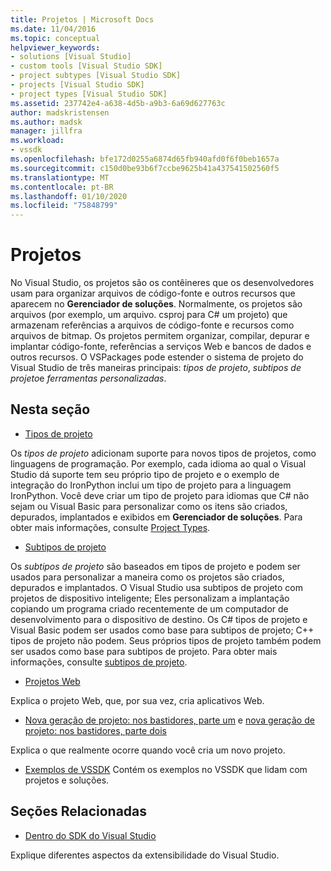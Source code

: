 ```yaml
---
title: Projetos | Microsoft Docs
ms.date: 11/04/2016
ms.topic: conceptual
helpviewer_keywords:
- solutions [Visual Studio]
- custom tools [Visual Studio SDK]
- project subtypes [Visual Studio SDK]
- projects [Visual Studio SDK]
- project types [Visual Studio SDK]
ms.assetid: 237742e4-a638-4d5b-a9b3-6a69d627763c
author: madskristensen
ms.author: madsk
manager: jillfra
ms.workload:
- vssdk
ms.openlocfilehash: bfe172d0255a6874d65fb940afd0f6f0beb1657a
ms.sourcegitcommit: c150d0be93b6f7ccbe9625b41a437541502560f5
ms.translationtype: MT
ms.contentlocale: pt-BR
ms.lasthandoff: 01/10/2020
ms.locfileid: "75848799"
---
```

# <a name="projects"></a>Projetos
No Visual Studio, os projetos são os contêineres que os desenvolvedores usam para organizar arquivos de código-fonte e outros recursos que aparecem no **Gerenciador de soluções**. Normalmente, os projetos são arquivos (por exemplo, um arquivo. csproj para C# um projeto) que armazenam referências a arquivos de código-fonte e recursos como arquivos de bitmap. Os projetos permitem organizar, compilar, depurar e implantar código-fonte, referências a serviços Web e bancos de dados e outros recursos. O VSPackages pode estender o sistema de projeto do Visual Studio de três maneiras principais: *tipos de projeto*, *subtipos de projeto*e *ferramentas personalizadas*.

## <a name="in-this-section"></a>Nesta seção
- [Tipos de projeto](../../extensibility/internals/project-types.md)

 Os *tipos de projeto* adicionam suporte para novos tipos de projetos, como linguagens de programação. Por exemplo, cada idioma ao qual o Visual Studio dá suporte tem seu próprio tipo de projeto e o exemplo de integração do IronPython inclui um tipo de projeto para a linguagem IronPython. Você deve criar um tipo de projeto para idiomas que C# não sejam ou Visual Basic para personalizar como os itens são criados, depurados, implantados e exibidos em **Gerenciador de soluções**. Para obter mais informações, consulte [Project Types](../../extensibility/internals/project-types.md).

- [Subtipos de projeto](../../extensibility/internals/project-subtypes.md)

 Os *subtipos de projeto* são baseados em tipos de projeto e podem ser usados para personalizar a maneira como os projetos são criados, depurados e implantados. O Visual Studio usa subtipos de projeto com projetos de dispositivo inteligente; Eles personalizam a implantação copiando um programa criado recentemente de um computador de desenvolvimento para o dispositivo de destino. Os C# tipos de projeto e Visual Basic podem ser usados como base para subtipos de projeto; C++ tipos de projeto não podem. Seus próprios tipos de projeto também podem ser usados como base para subtipos de projeto. Para obter mais informações, consulte [subtipos de projeto](../../extensibility/internals/project-subtypes.md).

- [Projetos Web](../../extensibility/internals/web-projects.md)

 Explica o projeto Web, que, por sua vez, cria aplicativos Web.

- [Nova geração de projeto: nos bastidores, parte um](../../extensibility/internals/new-project-generation-under-the-hood-part-one.md) e [nova geração de projeto: nos bastidores, parte dois](../../extensibility/internals/new-project-generation-under-the-hood-part-two.md)

 Explica o que realmente ocorre quando você cria um novo projeto.

- [Exemplos de VSSDK](https://github.com/Microsoft/VSSDK-Extensibility-Samples) Contém os exemplos no VSSDK que lidam com projetos e soluções.

## <a name="related-sections"></a>Seções Relacionadas
- [Dentro do SDK do Visual Studio](../../extensibility/internals/inside-the-visual-studio-sdk.md)

 Explique diferentes aspectos da extensibilidade do Visual Studio.
